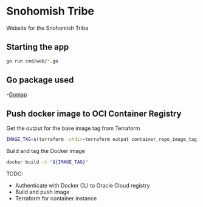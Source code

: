# Snohomish Tribe

Website for the Snohomish Tribe

## Starting the app

```sh
go run cmd/web/*.go
```

## Go package used

-[Gomap](https://pkg.go.dev/github.com/cwinters8/gomap#section-readme)

## Push docker image to OCI Container Registry

Get the output for the base image tag from Terraform

```sh
IMAGE_TAG=$(terraform -chdir=terraform output container_repo_image_tag | tr -d '"')
```

Build and tag the Docker image

```sh
docker build -t "${IMAGE_TAG}"
```

TODO:

- Authenticate with Docker CLI to Oracle Cloud registry
- Build and push image
- Terraform for container instance
